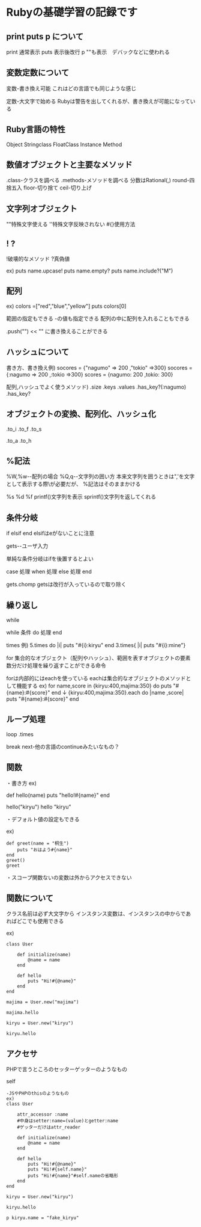 # Rubyの基礎学習の記録です

## print puts p について
print 通常表示
puts 表示後改行
p ""も表示　デバックなどに使われる

## 変数定数について
変数-書き換え可能
これはどの言語でも同じような感じ

定数-大文字で始める
Rubyは警告を出してくれるが、書き換えが可能になっている

## Ruby言語の特性
Object
Stringclass
FloatClass
Instance
Method

## 数値オブジェクトと主要なメソッド
.class-クラスを調べる
.methods-メソッドを調べる
分数はRational(,)
round-四捨五入
floor-切り捨て
ceil-切り上げ

## 文字列オブジェクト
""特殊文字使える
''特殊文字反映されない
#{}使用方法

## ! ?
!破壊的なメソッド
?真偽値

ex)
puts name.upcase!
puts name.empty?
puts name.include?("M")

## 配列
ex)
colors =["red","blue","yellow"]
puts colors[0]

範囲の指定もできる
-の値も指定できる
配列の中に配列を入れることもできる

.push("")
<< ""
に書き換えることができる

## ハッシュについて
書き方、書き換え例)
socores = {"nagumo" => 200 ,"tokio" =>300}
socores = {:nagumo => 200 ,:tokio =>300}
scores = {nagumo: 200 ,tokio: 300}

配列,ハッシュでよく使うメソッド)
.size
.keys
.values
.has_key?(:nagumo)
.has_key?

## オブジェクトの変換、配列化、ハッシュ化
.to_i
.to_f
.to_s

.to_a
.to_h

## %記法
%W,%w--配列の場合
%Q,q--文字列の囲い方
本来文字列を囲うときは",'を文字として表示する際\が必要だが、
%記法はそのままかける

%s
%d
%f
printf()文字列を表示
sprintf()文字列を返してくれる

## 条件分岐
if elsif end
elsifはeがないことに注意

gets--ユーザ入力

単純な条件分岐はifを後置するとよい

case
    処理
when
    処理
else
    処理
end

gets.chomp
getsは改行が入っているので取り除く

## 繰り返し
while 

while 条件 do
処理
end

times
例)
5.times do |i|
    puts "#{i}:kiryu"
end
3.times{ |i| puts "#{i}:mine"}

for
集合的なオブジェクト（配列やハッシュ）、範囲を表すオブジェクトの要素数分だけ処理を繰り返すことができる命令

forは内部的にはeachを使っている
eachは集合的なオブジェクトのメソッドとして機能する
ex)
for name,score in {kiryu:400,majima:350} do
    puts "#{name}:#{score}"
end
↓
{kiryu:400,majima:350}.each do |name ,score|
    puts "#{name}:#{score}"
end

## ループ処理

loop
.times


break
next-他の言語のcontinueみたいなもの？

## 関数
・書き方
ex)

def hello(name)
    puts "hello!#{name}"
end

hello("kiryu")
hello "kiryu"


・デフォルト値の設定もできる

ex)
```
def greet(name = "桐生")
    puts "おはよう#{name}"
end
greet()
greet
```

・スコープ関数ないの変数は外からアクセスできない


## 関数について
クラス名前は必ず大文字から
インスタンス変数は、インスタンスの中からであればどこでも使用できる

ex)

```
class User

    def initialize(name)
        @name = name
    end

    def hello
        puts "Hi!#{@name}"
    end
end

majima = User.new("majima")

majima.hello

kiryu = User.new("kiryu")

kiryu.hello
```

## アクセサ

PHPで言うところのセッターゲッターのようなもの

self
```
-JSやPHPのthisのようなもの
ex)
class User

    attr_accessor :name
    #中身はsetter:name=(value)とgetter:name
    #ゲッターだけはattr_reader

    def initialize(name)
        @name = name
    end

    def hello
        puts "Hi!#{@name}"
        puts "Hi!#{self.name}"
        puts "Hi!#{name}"#self.nameの省略形
    end
end

kiryu = User.new("kiryu")

kiryu.hello

p kiryu.name = "fake_kiryu"
```